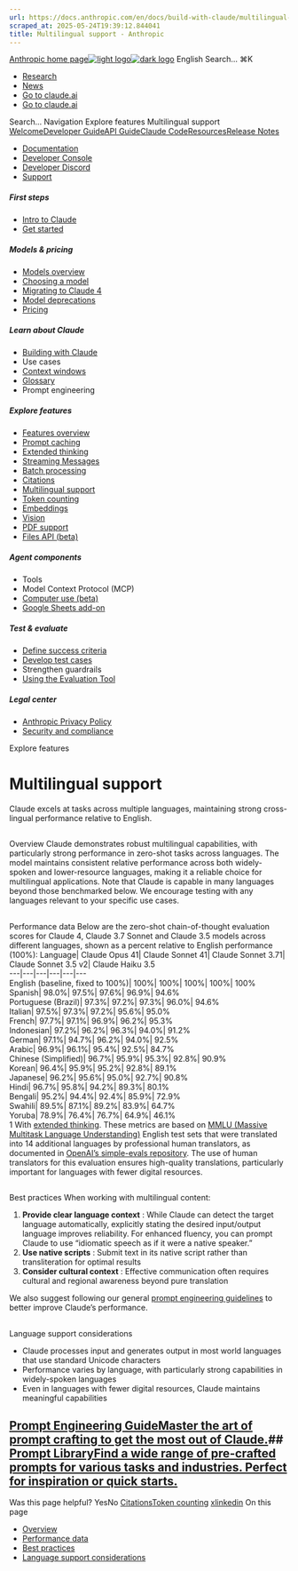```yaml
---
url: https://docs.anthropic.com/en/docs/build-with-claude/multilingual-support
scraped_at: 2025-05-24T19:39:12.844041
title: Multilingual support - Anthropic
---
```


[Anthropic home page![light logo](https://mintlify.s3.us-west-1.amazonaws.com/anthropic/logo/light.svg)![dark logo](https://mintlify.s3.us-west-1.amazonaws.com/anthropic/logo/dark.svg)](https://docs.anthropic.com/)
English
Search...
⌘K
  * [Research](https://www.anthropic.com/research)
  * [News](https://www.anthropic.com/news)
  * [Go to claude.ai](https://claude.ai/)
  * [Go to claude.ai](https://claude.ai/)


Search...
Navigation
Explore features
Multilingual support
[Welcome](https://docs.anthropic.com/en/home)[Developer Guide](https://docs.anthropic.com/en/docs/welcome)[API Guide](https://docs.anthropic.com/en/api/overview)[Claude Code](https://docs.anthropic.com/en/docs/claude-code/overview)[Resources](https://docs.anthropic.com/en/resources/overview)[Release Notes](https://docs.anthropic.com/en/release-notes/overview)
* [Documentation](https://docs.anthropic.com/en/home)
* [Developer Console](https://console.anthropic.com/)
* [Developer Discord](https://www.anthropic.com/discord)
* [Support](https://support.anthropic.com/)
##### First steps
  * [Intro to Claude](https://docs.anthropic.com/en/docs/welcome)
  * [Get started](https://docs.anthropic.com/en/docs/get-started)


##### Models & pricing
  * [Models overview](https://docs.anthropic.com/en/docs/about-claude/models/overview)
  * [Choosing a model](https://docs.anthropic.com/en/docs/about-claude/models/choosing-a-model)
  * [Migrating to Claude 4](https://docs.anthropic.com/en/docs/about-claude/models/migrating-to-claude-4)
  * [Model deprecations](https://docs.anthropic.com/en/docs/about-claude/model-deprecations)
  * [Pricing](https://docs.anthropic.com/en/docs/about-claude/pricing)


##### Learn about Claude
  * [Building with Claude](https://docs.anthropic.com/en/docs/overview)
  * Use cases
  * [Context windows](https://docs.anthropic.com/en/docs/build-with-claude/context-windows)
  * [Glossary](https://docs.anthropic.com/en/docs/about-claude/glossary)
  * Prompt engineering


##### Explore features
  * [Features overview](https://docs.anthropic.com/en/docs/build-with-claude/overview)
  * [Prompt caching](https://docs.anthropic.com/en/docs/build-with-claude/prompt-caching)
  * [Extended thinking](https://docs.anthropic.com/en/docs/build-with-claude/extended-thinking)
  * [Streaming Messages](https://docs.anthropic.com/en/docs/build-with-claude/streaming)
  * [Batch processing](https://docs.anthropic.com/en/docs/build-with-claude/batch-processing)
  * [Citations](https://docs.anthropic.com/en/docs/build-with-claude/citations)
  * [Multilingual support](https://docs.anthropic.com/en/docs/build-with-claude/multilingual-support)
  * [Token counting](https://docs.anthropic.com/en/docs/build-with-claude/token-counting)
  * [Embeddings](https://docs.anthropic.com/en/docs/build-with-claude/embeddings)
  * [Vision](https://docs.anthropic.com/en/docs/build-with-claude/vision)
  * [PDF support](https://docs.anthropic.com/en/docs/build-with-claude/pdf-support)
  * [Files API (beta)](https://docs.anthropic.com/en/docs/build-with-claude/files)


##### Agent components
  * Tools
  * Model Context Protocol (MCP)
  * [Computer use (beta)](https://docs.anthropic.com/en/docs/agents-and-tools/computer-use)
  * [Google Sheets add-on](https://docs.anthropic.com/en/docs/agents-and-tools/claude-for-sheets)


##### Test & evaluate
  * [Define success criteria](https://docs.anthropic.com/en/docs/test-and-evaluate/define-success)
  * [Develop test cases](https://docs.anthropic.com/en/docs/test-and-evaluate/develop-tests)
  * Strengthen guardrails
  * [Using the Evaluation Tool](https://docs.anthropic.com/en/docs/test-and-evaluate/eval-tool)


##### Legal center
  * [Anthropic Privacy Policy](https://www.anthropic.com/legal/privacy)
  * [Security and compliance](https://trust.anthropic.com/)


Explore features
# Multilingual support
Claude excels at tasks across multiple languages, maintaining strong cross-lingual performance relative to English.
## 
[​](https://docs.anthropic.com/en/docs/build-with-claude/multilingual-support#overview)
Overview
Claude demonstrates robust multilingual capabilities, with particularly strong performance in zero-shot tasks across languages. The model maintains consistent relative performance across both widely-spoken and lower-resource languages, making it a reliable choice for multilingual applications.
Note that Claude is capable in many languages beyond those benchmarked below. We encourage testing with any languages relevant to your specific use cases.
## 
[​](https://docs.anthropic.com/en/docs/build-with-claude/multilingual-support#performance-data)
Performance data
Below are the zero-shot chain-of-thought evaluation scores for Claude 4, Claude 3.7 Sonnet and Claude 3.5 models across different languages, shown as a percent relative to English performance (100%):
Language| Claude Opus 41| Claude Sonnet 41| Claude Sonnet 3.71| Claude Sonnet 3.5 v2| Claude Haiku 3.5  
---|---|---|---|---|---  
English (baseline, fixed to 100%)| 100%| 100%| 100%| 100%| 100%  
Spanish| 98.0%| 97.5%| 97.6%| 96.9%| 94.6%  
Portuguese (Brazil)| 97.3%| 97.2%| 97.3%| 96.0%| 94.6%  
Italian| 97.5%| 97.3%| 97.2%| 95.6%| 95.0%  
French| 97.7%| 97.1%| 96.9%| 96.2%| 95.3%  
Indonesian| 97.2%| 96.2%| 96.3%| 94.0%| 91.2%  
German| 97.1%| 94.7%| 96.2%| 94.0%| 92.5%  
Arabic| 96.9%| 96.1%| 95.4%| 92.5%| 84.7%  
Chinese (Simplified)| 96.7%| 95.9%| 95.3%| 92.8%| 90.9%  
Korean| 96.4%| 95.9%| 95.2%| 92.8%| 89.1%  
Japanese| 96.2%| 95.6%| 95.0%| 92.7%| 90.8%  
Hindi| 96.7%| 95.8%| 94.2%| 89.3%| 80.1%  
Bengali| 95.2%| 94.4%| 92.4%| 85.9%| 72.9%  
Swahili| 89.5%| 87.1%| 89.2%| 83.9%| 64.7%  
Yoruba| 78.9%| 76.4%| 76.7%| 64.9%| 46.1%  
1 With [extended thinking](https://docs.anthropic.com/en/docs/build-with-claude/extended-thinking).
These metrics are based on [MMLU (Massive Multitask Language Understanding)](https://en.wikipedia.org/wiki/MMLU) English test sets that were translated into 14 additional languages by professional human translators, as documented in [OpenAI’s simple-evals repository](https://github.com/openai/simple-evals/blob/main/multilingual_mmlu_benchmark_results.md). The use of human translators for this evaluation ensures high-quality translations, particularly important for languages with fewer digital resources.
## 
[​](https://docs.anthropic.com/en/docs/build-with-claude/multilingual-support#best-practices)
Best practices
When working with multilingual content:
  1. **Provide clear language context** : While Claude can detect the target language automatically, explicitly stating the desired input/output language improves reliability. For enhanced fluency, you can prompt Claude to use “idiomatic speech as if it were a native speaker.”
  2. **Use native scripts** : Submit text in its native script rather than transliteration for optimal results
  3. **Consider cultural context** : Effective communication often requires cultural and regional awareness beyond pure translation


We also suggest following our general [prompt engineering guidelines](https://docs.anthropic.com/en/docs/build-with-claude/prompt-engineering/overview) to better improve Claude’s performance.
## 
[​](https://docs.anthropic.com/en/docs/build-with-claude/multilingual-support#language-support-considerations)
Language support considerations
  * Claude processes input and generates output in most world languages that use standard Unicode characters
  * Performance varies by language, with particularly strong capabilities in widely-spoken languages
  * Even in languages with fewer digital resources, Claude maintains meaningful capabilities


## [Prompt Engineering GuideMaster the art of prompt crafting to get the most out of Claude.](https://docs.anthropic.com/en/docs/build-with-claude/prompt-engineering/overview)## [Prompt LibraryFind a wide range of pre-crafted prompts for various tasks and industries. Perfect for inspiration or quick starts.](https://docs.anthropic.com/en/prompt-library)
Was this page helpful?
YesNo
[Citations](https://docs.anthropic.com/en/docs/build-with-claude/citations)[Token counting](https://docs.anthropic.com/en/docs/build-with-claude/token-counting)
[x](https://x.com/AnthropicAI)[linkedin](https://www.linkedin.com/company/anthropicresearch)
On this page
  * [Overview](https://docs.anthropic.com/en/docs/build-with-claude/multilingual-support#overview)
  * [Performance data](https://docs.anthropic.com/en/docs/build-with-claude/multilingual-support#performance-data)
  * [Best practices](https://docs.anthropic.com/en/docs/build-with-claude/multilingual-support#best-practices)
  * [Language support considerations](https://docs.anthropic.com/en/docs/build-with-claude/multilingual-support#language-support-considerations)




